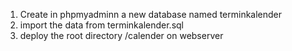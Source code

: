 1) Create in phpmyadminn a new database named terminkalender
2) import the data from terminkalender.sql
3) deploy the root directory /calender on webserver
